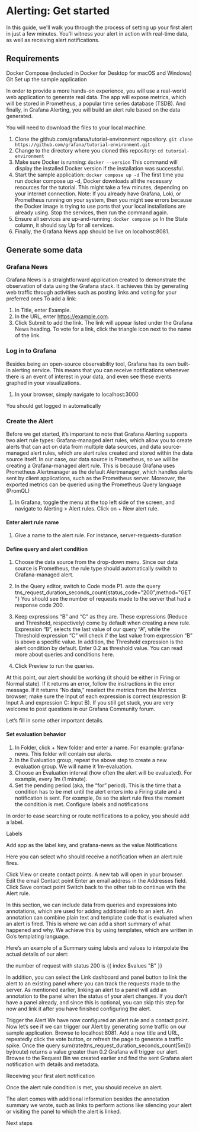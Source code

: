 # Alerting: Get started

In this guide, we'll walk you through the process of setting up your first alert in just a few minutes. You'll witness your alert in action with real-time data, as well as receiving alert notifications.

## Requirements

Docker Compose (included in Docker for Desktop for macOS and Windows)
Git
Set up the sample application

In order to provide a more hands-on experience, you will use a real-world web application to generate real data. The app will expose metrics, which will be stored in Prometheus, a popular time series database (TSDB). And finally, in Grafana Alerting, you will build an alert rule based on the data generated. 

You will need to download the files to your local machine.


1. Clone the github.com/grafana/tutorial-environment repository.
```git clone https://github.com/grafana/tutorial-environment.git```
1. Change to the directory where you cloned this repository:
```cd tutorial-environment```
1. Make sure Docker is running:
```docker --version```
This command will display the installed Docker version if the installation was successful. 
1. Start the sample application:
```docker compose up -d```
The first time you run docker compose up -d, Docker downloads all the necessary resources for the tutorial. This might take a few minutes, depending on your internet connection.
Note: If you already have Grafana, Loki, or Prometheus running on your system, then you might see errors because the Docker image is trying to use ports that your local installations are already using. Stop the services, then run the command again.
1. Ensure all services are up-and-running:
```docker compose ps```
In the State column, it should say Up for all services.
1. Finally, the Grafana News app should be live on localhost:8081.

## Generate some data
### Grafana News
Grafana News is a straightforward application created to demonstrate the observation of data using the Grafana stack. It achieves this by generating web traffic through activities such as posting links and voting for your preferred ones
To add a link:
1. In Title, enter Example.
1. In the URL, enter https://example.com.
1. Click Submit to add the link. The link will appear listed under the Grafana News heading.
To vote for a link, click the triangle icon next to the name of the link.

### Log in to Grafana

Besides being an open-source observability tool, Grafana has its own built-in alerting service.   This means that you can receive notifications whenever there is an event of interest in your data, and even see these events graphed in your visualizations.

1. In your browser, simply navigate to localhost:3000

You should get logged in automatically

### Create the Alert

Before we get started, it’s important to note that Grafana Alerting supports two alert rule types: Grafana-managed alert rules, which allow you to create alerts that can act on data from multiple data sources, and data source-managed alert rules, which are alert rules created and stored within the data source itself. In our case, our data source is Prometheus, so we will be creating a Grafana-managed alert rule. This is because Grafana uses Prometheus Alertmanager as the default Alertmanager, which handles alerts sent by client applications, such as the Prometheus server. Moreover, the exported metrics can be queried using the Prometheus Query language (PromQL)  

1. In Grafana, toggle the menu at the top left side of the screen, and navigate to Alerting > Alert rules. Click on  + New alert rule.
#### Enter alert rule name
1. Give a name to the alert rule. For instance, server-requests-duration
#### Define query and alert condition
1. Choose the data source from the drop-down menu. Since our data source is Prometheus, the rule type should automatically switch to Grafana-managed alert. 


1. In the Query editor, switch to Code mode
P1. aste the query tns_request_duration_seconds_count{status_code="200",method="GET"}
You should see the number of requests made to the server that had a response code 200.
1. Keep expressions “B” and “C” as they are. These expressions (Reduce and Threshold, respectively) come by default when creating a new rule. Expression “B”, selects the last value of our query “A”, while the Threshold expression “C” will check if the last value from expression “B” is above a specific value. In addition, the Threshold expression is the alert condition by default. Enter 0.2 as threshold value. You can read more about queries and conditions here.
1. Click Preview to run the queries.

At this point, our alert should be working (it should be either in Firing or Normal state). If it returns an error, follow the instructions in the error message. If it returns “No data,” reselect the metrics from the Metrics browser; make sure the Input of each expression is correct (expression B: Input A and expression C: Input B). If you still get stuck, you are very welcome to post questions in our Grafana Community forum.

Let’s fill in some other important details.
#### Set evaluation behavior
1. In Folder, click + New folder and enter a name. For example: grafana-news. This folder will contain our alerts. 
1. In the Evaluation group, repeat the above step to create a new evaluation group. We will name it 1m-evaluation. 
1. Choose an Evaluation interval (how often the alert will be evaluated). For example, every 1m (1 minute).
1. Set the pending period (aka, the “for” period). This is the time that a condition has to be met until the alert enters into a Firing state and a notification is sent. For example, 0s so the alert rule fires the moment the condition is met.
Configure labels and notifications

In order to ease searching or route notifications to a policy, you should add a label.

Labels

Add app as the label key, and grafana-news as the value
Notifications

Here you can select who should receive a notification when an alert rule fires.

Click View or create contact points. A new tab will open in your browser. 
Edit the email Contact point 
Enter an email address in the Addresses field.
Click Save contact point
Switch back to the other tab to continue with the Alert rule.

In this section, we can include data from queries and expressions into annotations, which are used for adding additional info to an alert. An annotation can combine plain text and template code that is evaluated when an alert is fired. This is where we can add a short summary of what happened and why. We achieve this by using templates, which are written in Go’s templating language.

Here’s an example of a Summary using labels and values to interpolate the actual details of our alert:

the number of request with status 200 is {{ index $values "B" }}

In addition, you can select the Link dashboard and panel button to link the alert to an existing panel where you can track the requests made to the server. As mentioned earlier, linking an alert to a panel will add an annotation to the panel when the status of your alert changes. If you don’t have a panel already, and since this is optional, you can skip this step for now and link it after you have finished configuring the alert.

Trigger the Alert
We have now configured an alert rule and a contact point. Now let’s see if we can trigger our Alert by generating some traffic on our sample application.
Browse to localhost:8081.
Add a new title and URL, repeatedly click the vote button, or refresh the page to generate a traffic spike.
Once the query sum(rate(tns_request_duration_seconds_count[5m])) by(route) returns a value greater than 0.2 Grafana will trigger our alert. Browse to the Request Bin we created earlier and find the sent Grafana alert notification with details and metadata.

Receiving your first alert notification

Once the alert rule condition is met, you should receive an alert.

The alert comes with additional information besides the annotation summary we wrote, such as links to perform actions like silencing your alert or visiting the panel to which the alert is linked.


Next steps
